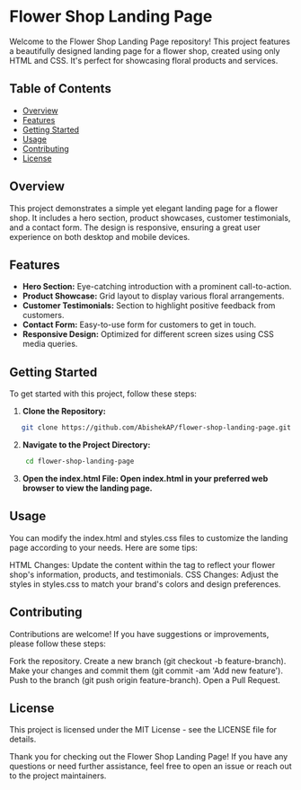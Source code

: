 # Flower Shop Landing Page

Welcome to the Flower Shop Landing Page repository! This project features a beautifully designed landing page for a flower shop, created using only HTML and CSS. It's perfect for showcasing floral products and services.

## Table of Contents

- [Overview](#overview)
- [Features](#features)
- [Getting Started](#getting-started)
- [Usage](#usage)
- [Contributing](#contributing)
- [License](#license)

## Overview

This project demonstrates a simple yet elegant landing page for a flower shop. It includes a hero section, product showcases, customer testimonials, and a contact form. The design is responsive, ensuring a great user experience on both desktop and mobile devices.

## Features

- **Hero Section:** Eye-catching introduction with a prominent call-to-action.
- **Product Showcase:** Grid layout to display various floral arrangements.
- **Customer Testimonials:** Section to highlight positive feedback from customers.
- **Contact Form:** Easy-to-use form for customers to get in touch.
- **Responsive Design:** Optimized for different screen sizes using CSS media queries.

## Getting Started

To get started with this project, follow these steps:

1. **Clone the Repository:**
```bash
   git clone https://github.com/AbishekAP/flower-shop-landing-page.git
```
2.  **Navigate to the Project Directory:**

```bash
    cd flower-shop-landing-page
```
3. **Open the index.html File: Open index.html in your preferred web browser to view the landing page.**

## Usage

You can modify the index.html and styles.css files to customize the landing page according to your needs. Here are some tips:

   HTML Changes: Update the content within the <body> tag to reflect your flower shop's information, products, and testimonials.
   CSS Changes: Adjust the styles in styles.css to match your brand's colors and design preferences.

## Contributing

Contributions are welcome! If you have suggestions or improvements, please follow these steps:

   Fork the repository.
   Create a new branch (git checkout -b feature-branch).
   Make your changes and commit them (git commit -am 'Add new feature').
   Push to the branch (git push origin feature-branch).
   Open a Pull Request.

## License

This project is licensed under the MIT License - see the LICENSE file for details.

Thank you for checking out the Flower Shop Landing Page! If you have any questions or need further assistance, feel free to open an issue or reach out to the project maintainers.
